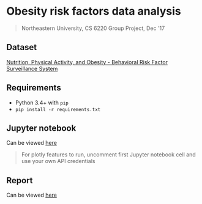 # Obesity risk factors data analysis
> Northeastern University, CS 6220 Group Project, Dec '17

## Dataset
[Nutrition, Physical Activity, and Obesity - Behavioral Risk Factor Surveillance System](https://chronicdata.cdc.gov/Nutrition-Physical-Activity-and-Obesity/Nutrition-Physical-Activity-and-Obesity-Behavioral/hn4x-zwk7)

## Requirements
- Python 3.4+ with `pip`
- ```pip install -r requirements.txt```

## Jupyter notebook
Can be viewed [here](process_dataset.ipynb)
> For plotly features to run, uncomment first Jupyter notebook cell and use your own API credentials

## Report
Can be viewed [here](report.pdf)

